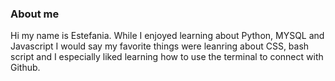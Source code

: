 <!doctype html>
<html lang="en">
<head>
  <meta charset="UTF-8">
</head>
<body>
  <p>
<h3>About me</h3>
Hi my name is Estefania. While I enjoyed learning about Python, MYSQL and Javascript I would say my favorite things were leanring about CSS, bash script and I especially liked learning how to use the terminal to connect with Github.
</p>  
  
</body>
</html>